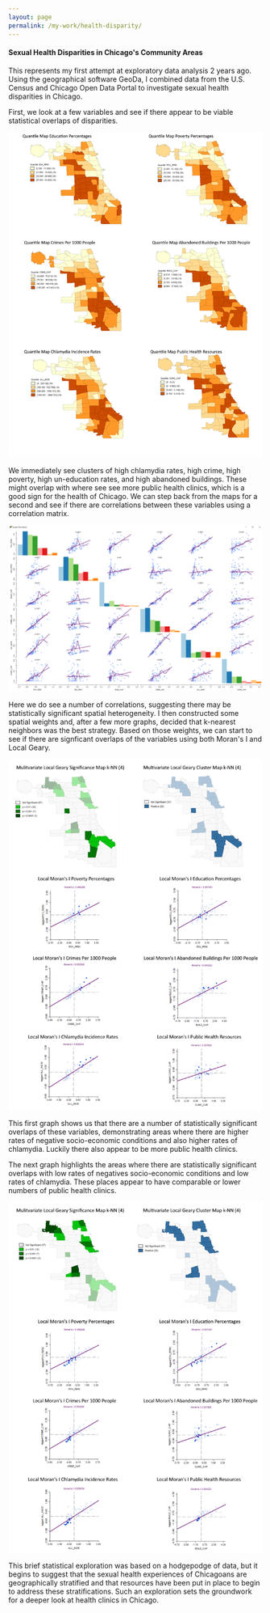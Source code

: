 ```yaml
---
layout: page
permalink: /my-work/health-disparity/
---
```

#### Sexual Health Disparities in Chicago's Community Areas

This represents my first attempt at exploratory data analysis 2 years ago. Using the geographical software GeoDa, I combined data from the U.S. Census and Chicago Open Data Portal to investigate sexual health disparities in Chicago.

First, we look at a few variables and see if there appear to be viable statistical overlaps of disparities.

![Maps](/images/quantile_all6.png)

We immediately see clusters of high chlamydia rates, high crime, high poverty, high un-education rates, and high abandoned buildings. These might overlap with where see see more public health clinics, which is a good sign for the health of Chicago. We can step back from the maps for a second and see if there are correlations between these variables using a correlation matrix.

![Scatterplot matrix](/images/scatterplot_matrix.png)

Here we do see a number of correlations, suggesting there may be statistically significant spatial heterogeneity. I then constructed some spatial weights and, after a few more graphs, decided that k-nearest neighbors was the best strategy. Based on those weights, we can start to see if there are signficant overlaps of the variables using both Moran's I and Local Geary.

![High high](/images/highigh.png)

This first graph shows us that there are a number of statistically significant overlaps of these variables, demonstrating areas where there are higher rates of negative socio-economic conditions and also higher rates of chlamydia. Luckily there also appear to be more public health clinics. 

The next graph highlights the areas where there are statistically significant overlaps with low rates of negatives socio-economic conditions and low rates of chlamydia. These places appear to have comparable or lower numbers of public health clinics.

![Low low](/images/lowlow.png)

This brief statistical exploration was based on a hodgepodge of data, but it begins to suggest that the sexual health experiences of Chicagoans are geographically stratified and that resources have been put in place to begin to address these stratifications. Such an exploration sets the groundwork for a deeper look at health clinics in Chicago.